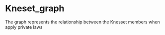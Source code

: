 # Kneset_graph
The graph represents the relationship between the Knesset members when apply private laws
